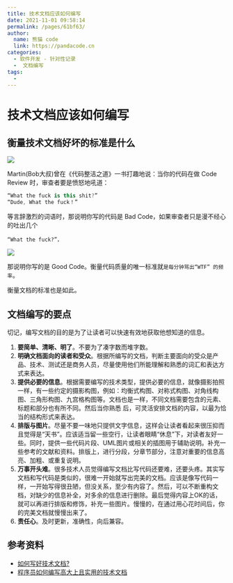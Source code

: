 ```yaml
---
title: 技术文档应该如何编写
date: 2021-11-01 09:58:14
permalink: /pages/61bf63/
author: 
  name: 熊猫 code
  link: https://pandacode.cn
categories: 
  - 软件开发 - 针对性记录
  -  文档编写
tags: 
  - 
---
```

# 技术文档应该如何编写

## 衡量技术文档好坏的标准是什么

![](https://gitee.com/guoshunfa/panda-files/raw/master/blog/20211220141738.png)

Martin(Bob大叔)曾在《代码整洁之道》一书打趣地说：当你的代码在做 Code Review 时，审查者要是愤怒地吼道：

```kotlin
“What the fuck is this shit?”
“Dude, What the fuck！”
```

等言辞激烈的词语时，那说明你写的代码是 Bad Code，如果审查者只是漫不经心的吐出几个

```
“What the fuck?”，
```

![](https://gitee.com/guoshunfa/panda-files/raw/master/blog/20211220141839.png)

那说明你写的是 Good Code。衡量代码质量的唯一标准就`是每分钟骂出“WTF” 的频率`。

衡量文档的标准也是如此。

## 文档编写的要点

切记，编写文档的目的是为了让读者可以快速有效地获取他想知道的信息。

1. **要简单、清晰、明了**。不要为了凑字数而堆字数。
2. **明确文档面向的读者和受众**。根据所编写的文档，判断主要面向的受众是产品、技术、测试还是商务人员，尽量使用他们所能理解和熟悉的词汇和表达方式来表达。
3. **提供必要的信息**。根据需要编写的技术类型，提供必要的信息，就像摄影拍照一样，有一些约定的摄影构图，例如：均衡式构图、对称式构图、对角线构图、三角形构图、九宫格构图等。文档也是一样，不同文档需要包含的元素、标题和部分也有所不同。然后当你熟悉 后，可灵活安排文档的内容，以最为恰当的结构形式来表达。
4. **排版与图片**。尽量不要一味地只提供文字信息，这样会让读者看起来很压抑而且觉得是“天书”。应该适当留一些空行，让读者眼睛“休息”下，对读者友好一些。同时，提供一些代码片段、UML图片或相关的插图用于辅助说明。补充一些参考的文献和资料。排版上，进行分段，分章节部分，注意对重要的信息高亮、加粗、或重复说明。
5. **万事开头难**。很多技术人员觉得编写文档比写代码还要难，还要头疼。其实写文档和写代码是类似的，很难一开始就写出完美的文档。应该是像写代码一样，一开始写得很丑陋，但没关系，至少有内容了。然后，可以不断重构文档，对缺少的信息补全，对多余的信息进行删除。最后觉得内容上OK的话，就可以再进行排版和修饰，补充一些图片。慢慢的，在通过用心花时间后，你的完美文档就慢慢出来了。
6. **责任心**。及时更新，准确性，向后兼容。

## 参考资料

- [如何写好技术文档?](https://segmentfault.com/a/1190000011858100)
- [程序员如何编写高大上且实用的技术文档](https://zhuanlan.zhihu.com/p/137279920)
